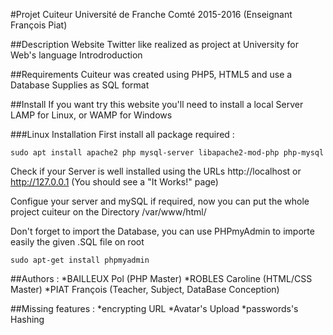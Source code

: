 #Projet Cuiteur
Université de Franche Comté 2015-2016 (Enseignant François Piat)

##Description
Website Twitter like realized as project at University for Web's language Introdroduction

##Requirements
Cuiteur was created using PHP5, HTML5 and use a Database Supplies as SQL format

##Install
If you want try this website you'll need to install a local Server LAMP for Linux, or WAMP for Windows

###Linux Installation
First install all package required :
```
sudo apt install apache2 php mysql-server libapache2-mod-php php-mysql
```
Check if your Server is well installed using the URLs http://localhost or http://127.0.0.1 (You should see a "It Works!" page)

Configue your server and mySQL if required, now you can put the whole project cuiteur on the Directory /var/www/html/

Don't forget to import the Database, you can use PHPmyAdmin to importe easily the given .SQL file on root
```
sudo apt-get install phpmyadmin
```

##Authors :
*BAILLEUX Pol (PHP Master) 
*ROBLES Caroline (HTML/CSS Master)
*PIAT François (Teacher, Subject, DataBase Conception)


##Missing features :
*encrypting URL
*Avatar's Upload
*passwords's Hashing
